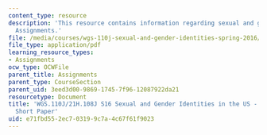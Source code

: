 ```yaml
---
content_type: resource
description: 'This resource contains information regarding sexual and gender identities:
  Assignments.'
file: /media/courses/wgs-110j-sexual-and-gender-identities-spring-2016/e71fbd552ec703199c7a4c67f61f9023_MITWGS_110JS16_ShortPaper.pdf
file_type: application/pdf
learning_resource_types:
- Assignments
ocw_type: OCWFile
parent_title: Assignments
parent_type: CourseSection
parent_uid: 3eed3d00-9869-1745-7f96-12087922da21
resourcetype: Document
title: 'WGS.110J/21H.108J S16 Sexual and Gender Identities in the US - Assignments:
  Short Paper'
uid: e71fbd55-2ec7-0319-9c7a-4c67f61f9023
---
```

